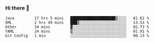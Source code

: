 ### Hi there 👋

<!--
**urzz/urzz** is a ✨ _special_ ✨ repository because its `README.md` (this file) appears on your GitHub profile.

Here are some ideas to get you started:

- 🔭 I’m currently working on ...
- 🌱 I’m currently learning ...
- 👯 I’m looking to collaborate on ...
- 🤔 I’m looking for help with ...
- 💬 Ask me about ...
- 📫 How to reach me: ...
- 😄 Pronouns: ...
- ⚡ Fun fact: ...
-->

<!--START_SECTION:waka-->
```text
Java         17 hrs 5 mins   ████████████████████▒░░░░   81.62 % 
XML          2 hrs 49 mins   ███▒░░░░░░░░░░░░░░░░░░░░░   13.53 % 
Other        34 mins         ▓░░░░░░░░░░░░░░░░░░░░░░░░   02.73 % 
YAML         24 mins         ▒░░░░░░░░░░░░░░░░░░░░░░░░   01.91 % 
Git Config   1 min           ░░░░░░░░░░░░░░░░░░░░░░░░░   00.13 % 
```
<!--END_SECTION:waka-->
